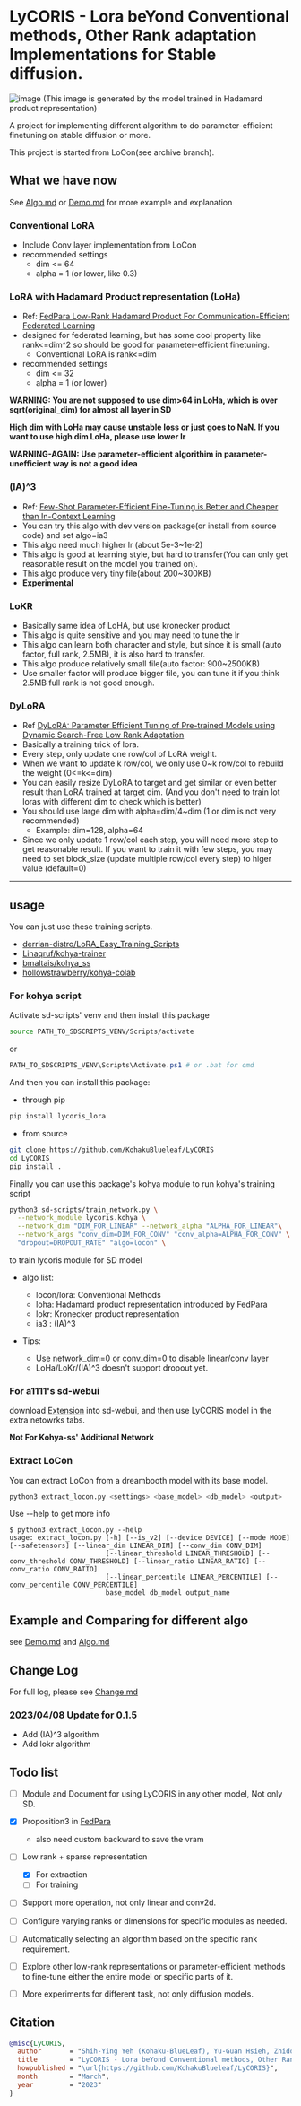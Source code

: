 # LyCORIS - Lora beYond Conventional methods, Other Rank adaptation Implementations for Stable diffusion.

![image](https://user-images.githubusercontent.com/59680068/224026402-7b779d58-5164-4ecd-a807-f98badae589e.png)
(This image is generated by the model trained in Hadamard product representation)

A project for implementing different algorithm to do parameter-efficient finetuning on stable diffusion or more.

This project is started from LoCon(see archive branch).


## What we have now
See [Algo.md](https://github.com/KohakuBlueleaf/LyCORIS/blob/main/Algo.md) or [Demo.md](https://github.com/KohakuBlueleaf/LyCORIS/blob/main/Demo.md) for more example and explanation

### Conventional LoRA
* Include Conv layer implementation from LoCon
* recommended settings
  * dim <= 64
  * alpha = 1 (or lower, like 0.3)

### LoRA with Hadamard Product representation (LoHa)
* Ref: [FedPara Low-Rank Hadamard Product For Communication-Efficient Federated Learning](https://openreview.net/pdf?id=d71n4ftoCBy)
* designed for federated learning, but has some cool property like rank<=dim^2 so should be good for parameter-efficient finetuning.
  * Conventional LoRA is rank<=dim
* recommended settings
  * dim <= 32
  * alpha = 1 (or lower)
  
**WARNING: You are not supposed to use dim>64 in LoHa, which is over sqrt(original_dim) for almost all layer in SD**

**High dim with LoHa may cause unstable loss or just goes to NaN. If you want to use high dim LoHa, please use lower lr**

**WARNING-AGAIN: Use parameter-efficient algorithim in parameter-unefficient way is not a good idea**

### (IA)^3
* Ref: [Few-Shot Parameter-Efficient Fine-Tuning is Better and Cheaper than In-Context Learning](https://arxiv.org/abs/2205.05638)
* You can try this algo with dev version package(or install from source code) and set algo=ia3
* This algo need much higher lr (about 5e-3~1e-2)
* This algo is good at learning style, but hard to transfer(You can only get reasonable result on the model you trained on).
* This algo produce very tiny file(about 200~300KB)
* **Experimental**

### LoKR
* Basically same idea of LoHA, but use kronecker product
* This algo is quite sensitive and you may need to tune the lr
* This algo can learn both character and style, but since it is small (auto factor, full rank, 2.5MB), it is also hard to transfer.
* This algo produce relatively small file(auto factor: 900~2500KB)
* Use smaller factor will produce bigger file, you can tune it if you think 2.5MB full rank is not good enough.

### DyLoRA
* Ref [DyLoRA: Parameter Efficient Tuning of Pre-trained Models using Dynamic Search-Free Low Rank Adaptation](https://arxiv.org/pdf/2210.07558.pdf)
* Basically a training trick of lora.
* Every step, only update one row/col of LoRA weight.
* When we want to update k row/col, we only use 0~k row/col to rebuild the weight (0<=k<=dim)
* You can easily resize DyLoRA to target and get similar or even better result than LoRA trained at target dim. (And you don't need to train lot loras with different dim to check which is better)
* You should use large dim with alpha=dim/4~dim (1 or dim is not very recommended)
    * Example: dim=128, alpha=64
* Since we only update 1 row/col each step, you will need more step to get reasonable result. If you want to train it with few steps, you may need to set block_size (update multiple row/col every step) to higer value (default=0)

---

## usage

You can just use these training scripts.
* [derrian-distro/LoRA_Easy_Training_Scripts](https://github.com/derrian-distro/LoRA_Easy_Training_Scripts)
* [Linaqruf/kohya-trainer](https://github.com/Linaqruf/kohya-trainer)
* [bmaltais/kohya_ss](https://github.com/bmaltais/kohya_ss)
* [hollowstrawberry/kohya-colab](https://github.com/hollowstrawberry/kohya-colab)

### For kohya script
Activate sd-scripts' venv and then install this package
```bash
source PATH_TO_SDSCRIPTS_VENV/Scripts/activate
```
or
```powershell
PATH_TO_SDSCRIPTS_VENV\Scripts\Activate.ps1 # or .bat for cmd
```

And then you can install this package:
* through pip
```bash
pip install lycoris_lora
```

* from source
```bash
git clone https://github.com/KohakuBlueleaf/LyCORIS
cd LyCORIS
pip install .
```

Finally you can use this package's kohya module to run kohya's training script
```bash
python3 sd-scripts/train_network.py \
  --network_module lycoris.kohya \
  --network_dim "DIM_FOR_LINEAR" --network_alpha "ALPHA_FOR_LINEAR"\
  --network_args "conv_dim=DIM_FOR_CONV" "conv_alpha=ALPHA_FOR_CONV" \
  "dropout=DROPOUT_RATE" "algo=locon" \
```
to train lycoris module for SD model

* algo list:
  * locon/lora: Conventional Methods
  * loha: Hadamard product representation introduced by FedPara
  * lokr: Kronecker product representation
  * ia3 : (IA)^3

* Tips:
  * Use network_dim=0 or conv_dim=0 to disable linear/conv layer
  * LoHa/LoKr/(IA)^3 doesn't support dropout yet.


### For a1111's sd-webui
download [Extension](https://github.com/KohakuBlueleaf/a1111-sd-webui-lycoris) into sd-webui, and then use LyCORIS model in the extra netowrks tabs.

**Not For Kohya-ss' Additional Network**


### Extract LoCon
You can extract LoCon from a dreambooth model with its base model.
```bash
python3 extract_locon.py <settings> <base_model> <db_model> <output>
```
Use --help to get more info
```
$ python3 extract_locon.py --help
usage: extract_locon.py [-h] [--is_v2] [--device DEVICE] [--mode MODE] [--safetensors] [--linear_dim LINEAR_DIM] [--conv_dim CONV_DIM]
                        [--linear_threshold LINEAR_THRESHOLD] [--conv_threshold CONV_THRESHOLD] [--linear_ratio LINEAR_RATIO] [--conv_ratio CONV_RATIO]
                        [--linear_percentile LINEAR_PERCENTILE] [--conv_percentile CONV_PERCENTILE]
                        base_model db_model output_name
```


## Example and Comparing for different algo
see [Demo.md](https://github.com/KohakuBlueleaf/LyCORIS/blob/main/Demo.md) and [Algo.md](https://github.com/KohakuBlueleaf/LyCORIS/blob/main/Algo.md)


## Change Log
For full log, please see [Change.md](https://github.com/KohakuBlueleaf/LyCORIS/blob/main/Change.md)

### 2023/04/08 Update for 0.1.5
* Add (IA)^3 algorithm
* Add lokr algorithm

## Todo list
- [ ] Module and Document for using LyCORIS in any other model, Not only SD.
- [x] Proposition3 in [FedPara](https://arxiv.org/abs/2108.06098)
  * also need custom backward to save the vram
- [ ] Low rank + sparse representation
  - [x] For extraction
  - [ ] For training
- [ ] Support more operation, not only linear and conv2d.
- [ ] Configure varying ranks or dimensions for specific modules as needed.
- [ ] Automatically selecting an algorithm based on the specific rank requirement.
- [ ] Explore other low-rank representations or parameter-efficient methods to fine-tune either the entire model or specific parts of it.
- [ ] More experiments for different task, not only diffusion models.


## Citation
```bibtex
@misc{LyCORIS,
  author       = "Shih-Ying Yeh (Kohaku-BlueLeaf), Yu-Guan Hsieh, Zhidong Gao",
  title        = "LyCORIS - Lora beYond Conventional methods, Other Rank adaptation Implementations for Stable diffusion",
  howpublished = "\url{https://github.com/KohakuBlueleaf/LyCORIS}",
  month        = "March",
  year         = "2023"
}
```
